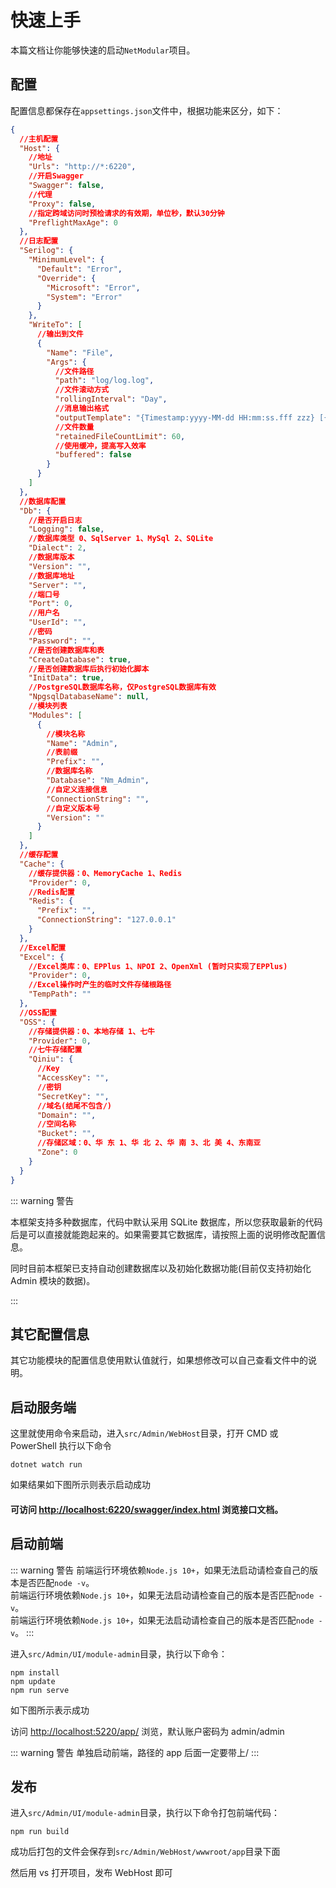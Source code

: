# 快速上手

本篇文档让你能够快速的启动`NetModular`项目。

## 配置

配置信息都保存在`appsettings.json`文件中，根据功能来区分，如下：

```json
{
  //主机配置
  "Host": {
    //地址
    "Urls": "http://*:6220",
    //开启Swagger
    "Swagger": false,
    //代理
    "Proxy": false,
    //指定跨域访问时预检请求的有效期，单位秒，默认30分钟
    "PreflightMaxAge": 0
  },
  //日志配置
  "Serilog": {
    "MinimumLevel": {
      "Default": "Error",
      "Override": {
        "Microsoft": "Error",
        "System": "Error"
      }
    },
    "WriteTo": [
      //输出到文件
      {
        "Name": "File",
        "Args": {
          //文件路径
          "path": "log/log.log",
          //文件滚动方式
          "rollingInterval": "Day",
          //消息输出格式
          "outputTemplate": "{Timestamp:yyyy-MM-dd HH:mm:ss.fff zzz} [{Level:u3}] {Message:lj}{NewLine}{Exception}",
          //文件数量
          "retainedFileCountLimit": 60,
          //使用缓冲，提高写入效率
          "buffered": false
        }
      }
    ]
  },
  //数据库配置
  "Db": {
    //是否开启日志
    "Logging": false,
    //数据库类型 0、SqlServer 1、MySql 2、SQLite
    "Dialect": 2,
    //数据库版本
    "Version": "",
    //数据库地址
    "Server": "",
    //端口号
    "Port": 0,
    //用户名
    "UserId": "",
    //密码
    "Password": "",
    //是否创建数据库和表
    "CreateDatabase": true,
    //是否创建数据库后执行初始化脚本
    "InitData": true,
    //PostgreSQL数据库名称，仅PostgreSQL数据库有效
    "NpgsqlDatabaseName": null,
    //模块列表
    "Modules": [
      {
        //模块名称
        "Name": "Admin",
        //表前缀
        "Prefix": "",
        //数据库名称
        "Database": "Nm_Admin",
        //自定义连接信息
        "ConnectionString": "",
        //自定义版本号
        "Version": ""
      }
    ]
  },
  //缓存配置
  "Cache": {
    //缓存提供器：0、MemoryCache 1、Redis
    "Provider": 0,
    //Redis配置
    "Redis": {
      "Prefix": "",
      "ConnectionString": "127.0.0.1"
    }
  },
  //Excel配置
  "Excel": {
    //Excel类库：0、EPPlus 1、NPOI 2、OpenXml (暂时只实现了EPPlus)
    "Provider": 0,
    //Excel操作时产生的临时文件存储根路径
    "TempPath": ""
  },
  //OSS配置
  "OSS": {
    //存储提供器：0、本地存储 1、七牛
    "Provider": 0,
    //七牛存储配置
    "Qiniu": {
      //Key
      "AccessKey": "",
      //密钥
      "SecretKey": "",
      //域名(结尾不包含/)
      "Domain": "",
      //空间名称
      "Bucket": "",
      //存储区域：0、华 东 1、华 北 2、华 南 3、北 美 4、东南亚
      "Zone": 0
    }
  }
}
```

::: warning 警告

本框架支持多种数据库，代码中默认采用 SQLite 数据库，所以您获取最新的代码后是可以直接就能跑起来的。如果需要其它数据库，请按照上面的说明修改配置信息。

同时目前本框架已支持自动创建数据库以及初始化数据功能(目前仅支持初始化 Admin 模块的数据)。

:::

## 其它配置信息

其它功能模块的配置信息使用默认值就行，如果想修改可以自己查看文件中的说明。

## 启动服务端

这里就使用命令来启动，进入`src/Admin/WebHost`目录，打开 CMD 或 PowerShell 执行以下命令

```
dotnet watch run
```

如果结果如下图所示则表示启动成功

<nm-img id="20190821144717"/>

#### 可访问 <a href="http://localhost:6220/swagger/index.html" title="为什么用 6220 作为默认端口号，因为我媳妇儿生日是 6 月 22~">http://localhost:6220/swagger/index.html</a> 浏览接口文档。

<p></p>
<nm-img id="20190821145531"/>

## 启动前端

::: warning 警告
前端运行环境依赖`Node.js 10+`，如果无法启动请检查自己的版本是否匹配`node -v`。  
前端运行环境依赖`Node.js 10+`，如果无法启动请检查自己的版本是否匹配`node -v`。  
前端运行环境依赖`Node.js 10+`，如果无法启动请检查自己的版本是否匹配`node -v`。
:::

进入`src/Admin/UI/module-admin`目录，执行以下命令：

```
npm install
npm update
npm run serve
```

如下图所示表示成功

<nm-img id="20190821145614"/>

访问 [http://localhost:5220/app/](http://localhost:5220/app/) 浏览，默认账户密码为 admin/admin

::: warning 警告
单独启动前端，路径的 app 后面一定要带上/
:::

## 发布

进入`src/Admin/UI/module-admin`目录，执行以下命令打包前端代码：

```
npm run build
```

成功后打包的文件会保存到`src/Admin/WebHost/wwwroot/app`目录下面

然后用 vs 打开项目，发布 WebHost 即可
